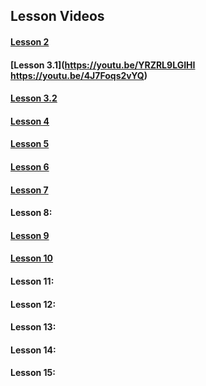 ## Lesson Videos

#### [Lesson 2](https://www.youtube.com/watch?v=jM2l8iKr6TE)

#### [Lesson 3.1](https://youtu.be/YRZRL9LGIHI https://youtu.be/4J7Foqs2vYQ) 

#### [Lesson 3.2](https://www.youtube.com/watch?v=4J7Foqs2vYQ&feature=youtu.be)

#### [Lesson 4](https://www.youtube.com/watch?v=yLC-hOY9I4I&feature=youtu.be)

#### [Lesson 5](https://www.youtube.com/watch?v=gI2_TRRb5CQ)       

#### [Lesson 6](https://youtu.be/Mjj1fcr3218) 

#### [Lesson 7](https://www.youtube.com/watch?v=AykqZq1qk9c&feature=youtu.be)

#### Lesson 8: 

#### [Lesson 9](https://www.youtube.com/watch?v=KqtBfcWwvO8&feature=youtu.be)

#### [Lesson 10](https://www.youtube.com/watch?v=99hKf-SUCfU)

#### Lesson 11:

#### Lesson 12:

#### Lesson 13:

#### Lesson 14:

#### Lesson 15:

